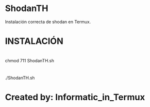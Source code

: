 # ShodanTH
Instalación correcta de shodan en Termux.
#
# INSTALACIÓN
#
chmod 711 ShodanTH.sh
#
./ShodanTH.sh
#
# Created by: Informatic_in_Termux
